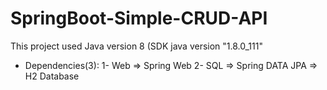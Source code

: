 # SpringBoot-Simple-CRUD-API
This project used Java version 8 (SDK java version "1.8.0_111"

* Dependencies(3): 
1- Web =>  Spring Web
2- SQL =>  Spring DATA JPA
       =>  H2 Database
